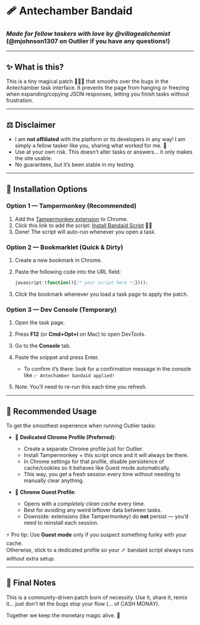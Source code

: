 # 🩹 Antechamber Bandaid

### *Made for fellow taskers with love by @villagealchemist* (@mjohnson1307 on Outlier if you have any questions!)


---

## ✨ What is this?

This is a tiny magical patch 🧙‍♀️🔮 that smooths over the bugs in the Antechamber task interface. It prevents the page from hanging or freezing when expanding/copying JSON responses, letting you finish tasks without frustration.

---

## ⚖️ Disclaimer

* I am **not affiliated** with the platform or its developers in any way! I am simply a fellow tasker like you, sharing what worked for me. 💫
* Use at your own risk. This doesn’t alter tasks or answers... it only makes the site usable.
* No guarantees, but it’s been stable in my testing.

---

## 🧪 Installation Options

### Option 1 — Tampermonkey (Recommended)

1. Add the [Tampermonkey extension](https://chromewebstore.google.com/detail/dhdgffkkebhmkfjojejmpbldmpobfkfo?utm_source=item-share-cb) to Chrome.
2. Click this link to add the script: [Install Bandaid Script](https://raw.githubusercontent.com/villagealchemist/antechamber_bandaid/main/antechamber_bandaid.user.js) 🧙‍♀️
3. Done! The script will auto-run whenever you open a task.

### Option 2 — Bookmarklet (Quick & Dirty)

1. Create a new bookmark in Chrome.
2. Paste the following code into the URL field:

   ```js
   javascript:(function(){/* your script here */})();
   ```
3. Click the bookmark whenever you load a task page to apply the patch.

### Option 3 — Dev Console (Temporary)

1. Open the task page.
2. Press **F12** (or **Cmd+Opt+I** on Mac) to open DevTools.
3. Go to the **Console** tab.
4. Paste the snippet and press Enter.

   * To confirm it’s there: look for a confirmation message in the console like `✅ Antechamber bandaid applied!`
5. Note: You’ll need to re-run this each time you refresh.

---

## 🔮 Recommended Usage

To get the smoothest experience when running Outlier tasks:

- 🧙 **Dedicated Chrome Profile (Preferred)**:
    - Create a separate Chrome profile just for Outlier.
    - Install Tampermonkey + this script once and it will always be there.
    - In Chrome settings for that profile, disable persistence of cache/cookies so it behaves like Guest mode automatically.
    - This way, you get a fresh session every time without needing to manually clear anything.


- 🧹 **Chrome Guest Profile**:
    - Opens with a *completely clean cache* every time.
    - Best for avoiding any weird leftover data between tasks.
    - Downside: extensions (like Tampermonkey) do **not** persist — you’d need to reinstall each session.

⚡ Pro tip: Use **Guest mode** only if you suspect something funky with your cache.  
Otherwise, stick to a dedicated profile so your 🩹 bandaid script always runs without extra setup.


---

## 🌙 Final Notes

This is a community-driven patch born of necessity. Use it, share it, remix it... just don’t let the bugs stop your flow (... of CASH MONAY). 

Together we keep the monetary magic alive. 🔮
